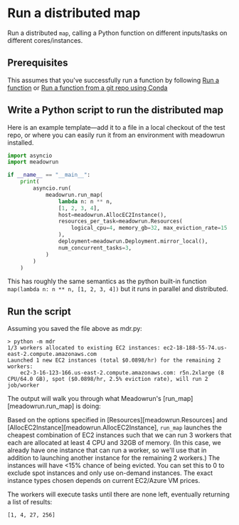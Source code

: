 # Run a distributed map

Run a distributed `map`, calling a Python function on different inputs/tasks on
different cores/instances.

## Prerequisites

This assumes that you've successfully run a function by following [Run a
function](../run_function) or [Run a function from a git repo using
Conda](../run_function_git_conda)

## Write a Python script to run the distributed map

Here is an example template—add it to a file in a local checkout of the test repo, or
where you can easily run it from an environment with meadowrun installed.

```python
import asyncio
import meadowrun

if __name__ == "__main__":
    print(
        asyncio.run(
            meadowrun.run_map(
                lambda n: n ** n,
                [1, 2, 3, 4],
                host=meadowrun.AllocEC2Instance(),
                resources_per_task=meadowrun.Resources(
                    logical_cpu=4, memory_gb=32, max_eviction_rate=15
                ),
                deployment=meadowrun.Deployment.mirror_local(),
                num_concurrent_tasks=3,
            )
        )
    )
```

This has roughly the same semantics as the python built-in function `map(lambda n: n **
n, [1, 2, 3, 4])` but it runs in parallel and distributed.

## Run the script

Assuming you saved the file above as mdr.py:

```shell
> python -m mdr
1/3 workers allocated to existing EC2 instances: ec2-18-188-55-74.us-east-2.compute.amazonaws.com
Launched 1 new EC2 instances (total $0.0898/hr) for the remaining 2 workers:
    ec2-3-16-123-166.us-east-2.compute.amazonaws.com: r5n.2xlarge (8 CPU/64.0 GB), spot ($0.0898/hr, 2.5% eviction rate), will run 2 job/worker
```

The output will walk you through what Meadowrun's [run_map][meadowrun.run_map] is doing:

Based on the options specified in [Resources][meadowrun.Resources] and
[AllocEC2Instance][meadowrun.AllocEC2Instance], `run_map` launches the cheapest
combination of EC2 instances such that we can run 3 workers that each are allocated at
least 4 CPU and 32GB of memory. (In this case, we already have one instance that can run
a worker, so we'll use that in addition to launching another instance for the remaining
2 workers.) The instances will have <15% chance of being evicted. You can set this to 0
to exclude spot instances and only use on-demand instances. The exact instance types
chosen depends on current EC2/Azure VM prices.

The workers will execute tasks until there are none left, eventually returning a list of
results:

```shell
[1, 4, 27, 256]
```
